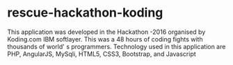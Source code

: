 # rescue-hackathon-koding

This application was developed in the Hackathon -2016 organised by Koding.com IBM softlayer. This was a 48 hours of coding fights with thousands of world' s programmers. Technology used in this application are PHP, AngularJS, MySqli, HTML5, CSS3, Bootstrap, and Javascript 
